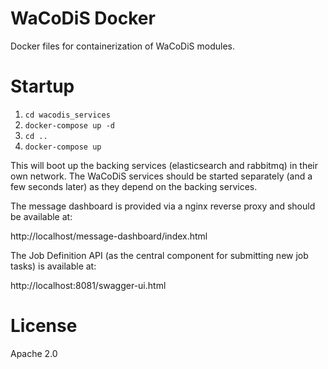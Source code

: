 # WaCoDiS Docker

Docker files for containerization of WaCoDiS modules.

# Startup

1. `cd wacodis_services`
1. `docker-compose up -d`
1. `cd ..`
1. `docker-compose up`

This will boot up the backing services (elasticsearch and rabbitmq) in their own network.
The WaCoDiS services should be started separately (and a few seconds later) as they depend
on the backing services. 

The message dashboard is provided via a nginx reverse proxy and should be available at:

http://localhost/message-dashboard/index.html

The Job Definition API (as the central component for submitting new job tasks) is available at:

http://localhost:8081/swagger-ui.html

# License

Apache 2.0
